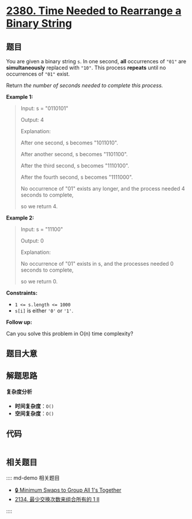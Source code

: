 # [2380. Time Needed to Rearrange a Binary String](https://leetcode.com/problems/time-needed-to-rearrange-a-binary-string/)

## 题目

You are given a binary string `s`. In one second, **all** occurrences of
`"01"` are **simultaneously** replaced with `"10"`. This process **repeats**
until no occurrences of `"01"` exist.

Return _the number of seconds needed to complete this process._

**Example 1:**

> Input: s = "0110101"
>
> Output: 4
>
> Explanation:
>
> After one second, s becomes "1011010".
>
> After another second, s becomes "1101100".
>
> After the third second, s becomes "1110100".
>
> After the fourth second, s becomes "1111000".
>
> No occurrence of "01" exists any longer, and the process needed 4 seconds to complete,
>
> so we return 4.

**Example 2:**

> Input: s = "11100"
>
> Output: 0
>
> Explanation:
>
> No occurrence of "01" exists in s, and the processes needed 0 seconds to complete,
>
> so we return 0.

**Constraints:**

- `1 <= s.length <= 1000`
- `s[i]` is either `'0'` or `'1'`.

**Follow up:**

Can you solve this problem in O(n) time complexity?

## 题目大意

## 解题思路

#### 复杂度分析

- **时间复杂度**：`O()`
- **空间复杂度**：`O()`

## 代码

```javascript

```

## 相关题目

:::: md-demo 相关题目

- [🔒 Minimum Swaps to Group All 1's Together](https://leetcode.com/problems/minimum-swaps-to-group-all-1s-together)
- [2134. 最少交换次数来组合所有的 1 II](https://leetcode.com/problems/minimum-swaps-to-group-all-1s-together-ii)

::::
